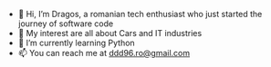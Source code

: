 - 👋 Hi, I’m Dragos, a romanian tech enthusiast who just started the journey of software code
- 👀 My interest are all about Cars and IT industries
- 🌱 I’m currently learning Python
- 📫 You can reach me at ddd96.ro@gmail.com

<!---
DirmanHero/DirmanHero is a ✨ special ✨ repository because its `README.md` (this file) appears on your GitHub profile.
You can click the Preview link to take a look at your changes.
--->
